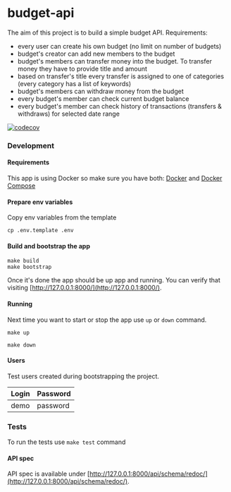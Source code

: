 # budget-api

The aim of this project is to build a simple budget API. Requirements:

* every user can create his own budget (no limit on number of budgets)
* budget's creator can add new members to the budget
* budget's members can transfer money into the budget. To transfer money they have to provide title and amount
* based on transfer's title every transfer is assigned to one of categories (every category has a list of keywords)
* budget's members can withdraw money from the budget
* every budget's member can check current budget balance
* every budget's member can check history of transactions (transfers & withdraws) for selected date range

[![codecov](https://codecov.io/gh/dzbrozek/budget-api/branch/master/graph/badge.svg?token=AEIuh4ihQO)](https://codecov.io/gh/dzbrozek/budget-api)


### Development

#### Requirements

This app is using Docker so make sure you have both: [Docker](https://docs.docker.com/install/)
and [Docker Compose](https://docs.docker.com/compose/install/)

#### Prepare env variables

Copy env variables from the template

```
cp .env.template .env
```

#### Build and bootstrap the app

```
make build
make bootstrap
```

Once it's done the app should be up app and running. You can verify that visiting [http://127.0.0.1:8000/](http://127.0.0.1:8000/).

#### Running

Next time you want to start or stop the app use `up` or `down` command.

```
make up
```

```
make down
```

#### Users

Test users created during bootstrapping the project.

| Login    | Password |
|----------|----------|
| demo     | password |

### Tests

To run the tests use `make test` command

#### API spec

API spec is available under [http://127.0.0.1:8000/api/schema/redoc/](http://127.0.0.1:8000/api/schema/redoc/).

